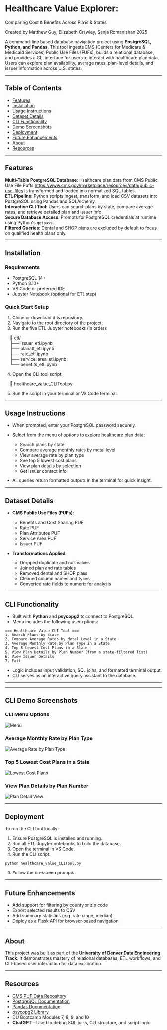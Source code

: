 # **Healthcare Value Explorer:**
Comparing Cost & Benefits Across Plans & States

Created by Matthew Guy, Elizabeth Crawley, Sanja Romanishan 2025

A command-line based database navigation project using **PostgreSQL, Python, and Pandas**. This tool ingests CMS (Centers for Medicare & Medicaid Services) Public Use Files (PUFs), builds a relational database, and provides a CLI interface for users to interact with healthcare plan data. Users can explore plan availability, average rates, plan-level details, and issuer information across U.S. states.

---

## **Table of Contents**
- [Features](#features)
- [Installation](#installation)
- [Usage Instructions](#usage-instructions)
- [Dataset Details](#dataset-details)
- [CLI Functionality](#cli-functionality)
- [Demo Screenshots](#demo-screenshots)
- [Deployment](#deployment)
- [Future Enhancements](#future-enhancements)
- [About](#about)
- [Resources](#resources)

---

## **Features**

**Multi-Table PostgreSQL Database**: Healthcare plan data from CMS Public Use File Puffs https://www.cms.gov/marketplace/resources/data/public-use-files is transformed and loaded into normalized SQL tables.  
**ETL Pipeline**: Python scripts ingest, transform, and load CSV datasets into PostgreSQL using Pandas and SQLAlchemy.  
**Interactive CLI Tool**: Users can search plans by state, compare average rates, and retrieve detailed plan and issuer info.  
**Secure Database Access**: Prompts for PostgreSQL credentials at runtime using Python's `getpass`.  
**Filtered Queries**: Dental and SHOP plans are excluded by default to focus on qualified health plans only.

---

## **Installation**

### **Requirements**
- PostgreSQL 14+  
- Python 3.10+  
- VS Code or preferred IDE  
- Jupyter Notebook (optional for ETL step)

### **Quick Start Setup**

1. Clone or download this repository.
2. Navigate to the root directory of the project.
3. Run the five ETL Jupyter notebooks (in order):

&nbsp;&nbsp;&nbsp;&nbsp;📁 etl/  
&nbsp;&nbsp;&nbsp;&nbsp;├── issuer_etl.ipynb  
&nbsp;&nbsp;&nbsp;&nbsp;├── planatt_etl.ipynb  
&nbsp;&nbsp;&nbsp;&nbsp;├── rate_etl.ipynb  
&nbsp;&nbsp;&nbsp;&nbsp;├── service_area_etl.ipynb  
&nbsp;&nbsp;&nbsp;&nbsp;└── benefits_etl.ipynb  

4. Open the CLI tool script:

&nbsp;&nbsp;&nbsp;&nbsp;📄 healthcare_value_CLITool.py

5. Run the script in your terminal or VS Code terminal.

---

## **Usage Instructions**

- When prompted, enter your PostgreSQL password securely.
- Select from the menu of options to explore healthcare plan data:
  - Search plans by state
  - Compare average monthly rates by metal level
  - View average rate by plan type
  - See top 5 lowest cost plans
  - View plan details by selection
  - Get issuer contact info

- All queries return formatted outputs in the terminal for quick insight.

---

## **Dataset Details**

- **CMS Public Use Files (PUFs)**:
  - Benefits and Cost Sharing PUF  
  - Rate PUF  
  - Plan Attributes PUF  
  - Service Area PUF  
  - Issuer PUF

- **Transformations Applied**:
  - Dropped duplicate and null values  
  - Joined plan and rate tables  
  - Removed dental and SHOP plans  
  - Cleaned column names and types  
  - Converted rate fields to numeric for analysis

---

## **CLI Functionality**

- Built with **Python** and **psycopg2** to connect to PostgreSQL.
- Menu includes the following user options:

```
=== Healthcare Value CLI Tool ===
1. Search Plans by State
2. Compare Average Rates by Metal Level in a State
3. Average Monthly Rate by Plan Type in a State
4. Top 5 Lowest Cost Plans in a State
5. View Plan Details by Plan Number (from a state-filtered list)
6. View Issuer Details
7. Exit
```

- Logic includes input validation, SQL joins, and formatted terminal output.
- CLI serves as an interactive query assistant to the database.

---

---

## **CLI Demo Screenshots**

### CLI Menu Options
![Menu](Images/menu.png)

### Average Monthly Rate by Plan Type
![Average Rate by Plan Type](Images/avg_rate_plan_type.png)

### Top 5 Lowest Cost Plans in a State
![Lowest Cost Plans](Images/top5_plans.png)

### View Plan Details by Plan Number
![Plan Detail View](Images/plan_details.png)

---

## **Deployment**

To run the CLI tool locally:

1. Ensure PostgreSQL is installed and running.
2. Run all ETL Jupyter notebooks to build the database.
3. Open the terminal in VS Code.
4. Run the CLI script:
```bash
python healthcare_value_CLITool.py
```
5. Follow the on-screen prompts.

---

## **Future Enhancements**

- Add support for filtering by county or zip code  
- Export selected results to CSV  
- Add summary statistics (e.g. rate range, median)  
- Deploy as a Flask API for browser-based navigation

---

## **About**

This project was built as part of the **University of Denver Data Engineering Track**. It demonstrates mastery of relational databases, ETL workflows, and CLI-based user interaction for data exploration.

---

## **Resources**

- [CMS PUF Data Repository](https://www.cms.gov/CCIIO/Resources/Data-Resources/marketplace-puf)  
- [PostgreSQL Documentation](https://www.postgresql.org/docs/)  
- [Pandas Documentation](https://pandas.pydata.org/docs/)  
- [psycopg2 Library](https://www.psycopg.org/)  
- DU Bootcamp Modules 7, 8, 9, and 10  
- **ChatGPT** – Used to debug SQL joins, CLI structure, and script logic
